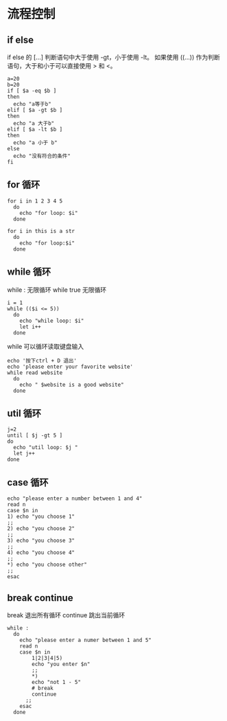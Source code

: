 # 流程控制

## if  else
if else 的 [...] 判断语句中大于使用 -gt，小于使用 -lt。
如果使用 ((...)) 作为判断语句，大于和小于可以直接使用 > 和 <。

```shell
a=20
b=20
if [ $a -eq $b ]
then 
  echo "a等于b"
elif [ $a -gt $b ]
then 
  echo "a 大于b"
elif [ $a -lt $b ] 
then 
  echo "a 小于 b"
else
  echo "没有符合的条件"
fi

```

## for 循环

```shell
for i in 1 2 3 4 5
  do 
    echo "for loop: $i"
  done

for i in this is a str
  do 
    echo "for loop:$i"
  done

```
## while 循环

while : 无限循环
while true 无限循环

```shell
i = 1 
while (($i <= 5))
  do 
    echo "while loop: $i"
    let i++
  done
```
while 可以循环读取键盘输入

```shell
echo '按下ctrl + D 退出'
echo 'please enter your favorite website'
while read website
  do
    echo " $website is a good website"
  done
```
## util 循环

```shell
j=2
until [ $j -gt 5 ]
do
  echo "util loop: $j "
  let j++
done

```
## case 循环
```shell
echo "please enter a number between 1 and 4"
read n
case $n in
1) echo "you choose 1"
;;
2) echo "you choose 2"
;;
3) echo "you choose 3"
;;
4) echo "you choose 4"
;;
*) echo "you choose other"
;;
esac
```

## break continue
break 退出所有循环 continue 跳出当前循环
```shell
while :
  do 
    echo "please enter a numer between 1 and 5"
    read n
    case $n in 
        1|2|3|4|5)
        echo "you enter $n"
        ;;
        *) 
        echo "not 1 - 5"
        # break
        continue
      ;;
    esac
  done


```